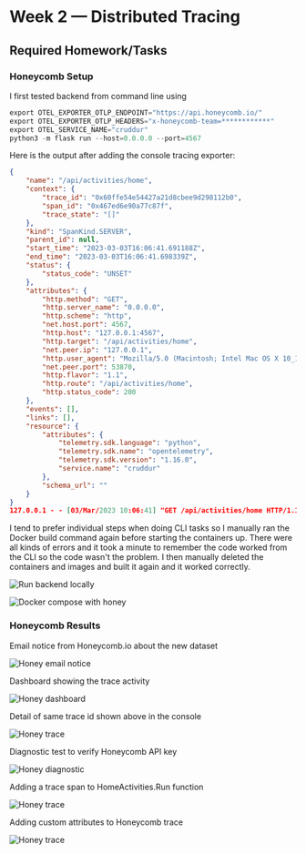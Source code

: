 # Week 2 — Distributed Tracing

## Required Homework/Tasks

### Honeycomb Setup

I first tested backend from command line using

```python
export OTEL_EXPORTER_OTLP_ENDPOINT="https://api.honeycomb.io/"
export OTEL_EXPORTER_OTLP_HEADERS="x-honeycomb-team=************"
export OTEL_SERVICE_NAME="cruddur"
python3 -m flask run --host=0.0.0.0 --port=4567
```

Here is the output after adding the console tracing exporter:

```json
{
    "name": "/api/activities/home",
    "context": {
        "trace_id": "0x60ffe54e54427a21d8cbee9d298112b0",
        "span_id": "0x467ed6e90a77c87f",
        "trace_state": "[]"
    },
    "kind": "SpanKind.SERVER",
    "parent_id": null,
    "start_time": "2023-03-03T16:06:41.691188Z",
    "end_time": "2023-03-03T16:06:41.698339Z",
    "status": {
        "status_code": "UNSET"
    },
    "attributes": {
        "http.method": "GET",
        "http.server_name": "0.0.0.0",
        "http.scheme": "http",
        "net.host.port": 4567,
        "http.host": "127.0.0.1:4567",
        "http.target": "/api/activities/home",
        "net.peer.ip": "127.0.0.1",
        "http.user_agent": "Mozilla/5.0 (Macintosh; Intel Mac OS X 10_15_7) AppleWebKit/605.1.15 (KHTML, like Gecko) Version/16.3 Safari/605.1.15",
        "net.peer.port": 53870,
        "http.flavor": "1.1",
        "http.route": "/api/activities/home",
        "http.status_code": 200
    },
    "events": [],
    "links": [],
    "resource": {
        "attributes": {
            "telemetry.sdk.language": "python",
            "telemetry.sdk.name": "opentelemetry",
            "telemetry.sdk.version": "1.16.0",
            "service.name": "cruddur"
        },
        "schema_url": ""
    }
}
127.0.0.1 - - [03/Mar/2023 10:06:41] "GET /api/activities/home HTTP/1.1" 200 -
```

I tend to prefer individual steps when doing CLI tasks so I manually ran the Docker build command again before starting the containers up. There were all kinds of errors and it took a minute to remember the code worked from the CLI so the code wasn't the problem. I then manually deleted the containers and images and built it again and it worked correctly.

![Run backend locally](assets/cruddur-wk2-dkr-honey1.png)

![Docker compose with honey](assets/cruddur-wk2-dkr-honey2.png)

### Honeycomb Results

Email notice from Honeycomb.io about the new dataset

![Honey email notice](assets/cruddur-wk2-dkr-honey3.jpeg)

Dashboard showing the trace activity

![Honey dashboard](assets/cruddur-wk2-dkr-honey4.png)

Detail of same trace id shown above in the console

![Honey trace](assets/cruddur-wk2-dkr-honey5.png)

Diagnostic test to verify Honeycomb API key

![Honey diagnostic](assets/cruddur-wk2-dkr-honey6.png)

Adding a trace span to HomeActivities.Run function

![Honey trace](assets/cruddur-wk2-dkr-honey7.png)

Adding custom attributes to Honeycomb trace

![Honey trace](assets/cruddur-wk2-dkr-honey8.png)
